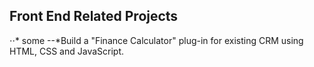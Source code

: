 ##  Front End Related Projects
⋅⋅* some
--*Build a "Finance Calculator" plug-in for existing CRM using HTML, CSS and JavaScript.
